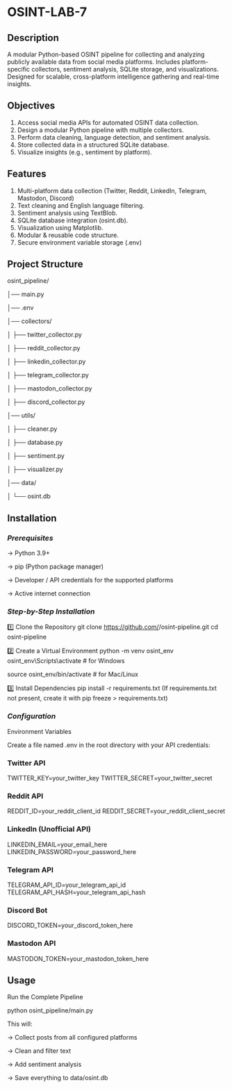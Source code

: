 # OSINT-LAB-7
## **Description**

A modular Python-based OSINT pipeline for collecting and analyzing publicly available data from social media platforms. Includes platform-specific collectors, sentiment analysis, SQLite storage, and visualizations. Designed for scalable, cross-platform intelligence gathering and real-time insights.

## **Objectives**
1. Access social media APIs for automated OSINT data collection.
2. Design a modular Python pipeline with multiple collectors.
3. Perform data cleaning, language detection, and sentiment analysis.
4. Store collected data in a structured SQLite database.
5. Visualize insights (e.g., sentiment by platform).

## **Features**
1. Multi-platform data collection (Twitter, Reddit, LinkedIn, Telegram, Mastodon, Discord)
2. Text cleaning and English language filtering.
3. Sentiment analysis using TextBlob.
4. SQLite database integration (osint.db).
5. Visualization using Matplotlib.
6. Modular & reusable code structure.
7. Secure environment variable storage (.env)

## **Project Structure**

osint_pipeline/

│── main.py

│── .env

│── collectors/

│    ├── twitter_collector.py

│    ├── reddit_collector.py

│    ├── linkedin_collector.py

│    ├── telegram_collector.py

│    ├── mastodon_collector.py

│    ├── discord_collector.py

│── utils/

│    ├── cleaner.py

│    ├── database.py

│    ├── sentiment.py

│    ├── visualizer.py

│── data/

│    └── osint.db

## **Installation**

### _Prerequisites_

-> Python 3.9+

-> pip (Python package manager)

-> Developer / API credentials for the supported platforms

-> Active internet connection


### _Step-by-Step Installation_

1️⃣ Clone the Repository
git clone https://github.com/<your-username>/osint-pipeline.git
cd osint-pipeline

2️⃣ Create a Virtual Environment
python -m venv osint_env
osint_env\Scripts\activate      # for Windows

source osint_env/bin/activate   # for Mac/Linux

3️⃣ Install Dependencies
pip install -r requirements.txt
(If requirements.txt not present, create it with pip freeze > requirements.txt)


### _Configuration_
Environment Variables

Create a file named .env in the root directory with your API credentials:
### Twitter API
TWITTER_KEY=your_twitter_key
TWITTER_SECRET=your_twitter_secret

### Reddit API
REDDIT_ID=your_reddit_client_id
REDDIT_SECRET=your_reddit_client_secret

### LinkedIn (Unofficial API)
LINKEDIN_EMAIL=your_email_here
LINKEDIN_PASSWORD=your_password_here

### Telegram API
TELEGRAM_API_ID=your_telegram_api_id
TELEGRAM_API_HASH=your_telegram_api_hash

### Discord Bot
DISCORD_TOKEN=your_discord_token_here

### Mastodon API
MASTODON_TOKEN=your_mastodon_token_here

## **Usage**

Run the Complete Pipeline

python osint_pipeline/main.py

This will:

-> Collect posts from all configured platforms

-> Clean and filter text

-> Add sentiment analysis

-> Save everything to data/osint.db






